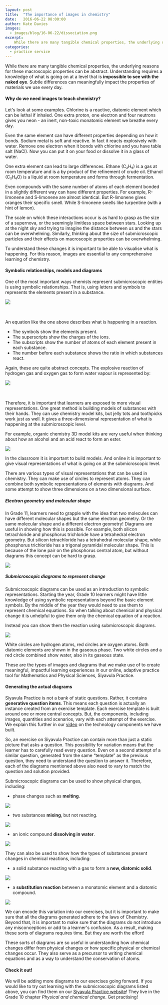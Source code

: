 ```yaml
---
layout: post
title:  "The importance of images in chemistry"
date:   2016-06-22 08:00:00
author: Kate Davies
images:
  - images/blog/16-06-22/dissociation.png
excerpt:
    While there are many tangible chemical properties, the underlying reasons for these macroscopic properties can be abstract. Understanding requires a knowledge of what is going on at a level that is impossible to see with the naked eye. Subtle differences can meaningfully impact the properties of materials we use every day.
categories:
  - practice service
---
```


While there are many tangible chemical properties, the underlying reasons for these macroscopic properties can be abstract. Understanding requires a knowledge of what is going on at a level that is **impossible to see with the naked eye**. Subtle differences can meaningfully impact the properties of materials we use every day.

#### Why do we need images to teach chemistry?

Let's look at some examples. Chlorine is a reactive, diatomic element which can be lethal if inhaled. One extra proton, one electron and four neutrons gives you neon - an inert, non-toxic monatomic element we breathe every day.

Even the same element can have different properties depending on how it bonds. Sodium metal is soft and reactive. In fact it reacts explosively with water. Remove one electron when it bonds with chlorine and you have table salt (NaCl). Now you can put it on your food or dissolve it in a glass of water.

One extra element can lead to large differences. Ethane (C₂H₆) is a gas at room temperature and is a by product of the refinement of crude oil. Ethanol (C₂H₆O) is a liquid at room temperature and forms through fermentation.

Even compounds with the same number of atoms of each element bonded in a slightly different way can have different properties. For example, R-limonene and S-limonene are almost identical. But R-limonene gives oranges their specific smell. While S-limonene smells like turpentine (with a hint of lemon).

The scale on which these interactions occur is as hard to grasp as the size of a supernova, or the seemingly limitless space between stars. Looking up at the night sky and trying to imagine the distance between us and the stars can be overwhelming. Similarly, thinking about the size of submicroscopic particles and their effects on macroscopic properties can be overwhelming.

To understand these changes it is important to be able to visualise what is happening. For this reason, images are essential to any comprehensive learning of chemistry.

#### Symbolic relationships, models and diagrams

One of the most important ways chemists represent submicroscopic entities is using symbolic relationships. That is, using letters and symbols to represents the elements present in a substance.

<div class="medium-6 large-6 columns">
<img src="/images/blog/16-06-22/NaCl.png">
</div>
<br><br>

An equation like the one above describes what is happening in a reaction.

   - The symbols show the elements present.
   - The superscripts show the charges of the ions.
   - The subscripts show the number of atoms of each element present in each substance.
   - The number before each substance shows the ratio in which substances react.

Again, these are quite abstract concepts. The explosive reaction of hydrogen gas and oxygen gas to form water vapour is represented by:

<div class="medium-6 large-6 columns">
<img src="/images/blog/16-06-22/H2O.png">
</div>
<br><br>

Therefore, it is important that learners are exposed to more visual representations. One great method is building models of substances with their hands. They can use chemistry model kits, but jelly tots and toothpicks work just as well. It gives a three-dimensional representation of what is happening at the submicroscopic level.

For example, organic chemistry 3D model kits are very useful when thinking about how an alcohol and an acid react to form an ester.

<img src="/images/blog/16-06-22/model.png">

In the classroom it is important to build models. And online it is important to give visual representations of what is going on at the submicroscopic level.

There are various types of visual representations that can be used in chemistry. They can make use of circles to represent atoms. They can combine both symbolic representations of elements with diagrams. And some attempt to show three dimensions on a two dimensional surface.

##### Electron geometry and molecular shape

In Grade 11, learners need to grapple with the idea that two molecules can have different molecular shapes but the same electron geometry. Or the same molecular shape and a different electron geometry! Diagrams are useful in showing how this is possible.
For example, both silicon tetrachloride and phosphorus trichloride have a tetrahedral electron geometry. But silicon tetrachloride has a tetrahedral molecular shape, while phosphorus trichloride has a trigonal pyramidal molecular shape. This is because of the lone pair on the phosphorus central atom, but without diagrams this concept can be hard to grasp.

<img src="/images/blog/16-06-22/MSEG.png">

##### Submicroscopic diagrams to represent change

Submicroscopic diagrams can be used as an introduction to symbolic representations. Starting the year, Grade 10 learners might have little knowledge of using symbolic representations beyond the basic element symbols. By the middle of the year they would need to use them to represent chemical equations. So when talking about chemical and physical change it is unhelpful to give them only the chemical equation of a reaction.

Instead you can show them the reaction using submicroscopic diagrams.

<img src="/images/blog/16-06-22/h2o2h2o.png">

White circles are hydrogen atoms, red circles are oxygen atoms. Both diatomic elements are shown in the gaseous phase. Two white circles and a red circle combined show water, also in its gaseous state.

These are the types of images and diagrams that we make use of to create meaningful, impactful learning experiences in our online, adaptive practice tool for Mathematics and Physical Sciences, Siyavula Practice.

#### Generating the actual diagrams

Siyavula Practice is not a bank of static questions. Rather, it contains **generative question items**. This means each question is actually an instance created from an exercise template. Each exercise template is built around one or more central concepts. But, the components, including images, quantities and scenarios, vary with each attempt of the exercise. We explain this further in our [video](https://www.youtube.com/watch?v=_Eycya8UDcI) on the technology components we have built.

So, an exercise on Siyavula Practice can contain more than just a static picture that asks a question. This possibility for variation means that the learner has to carefully read every question. Even on a second attempt of a similar question, generated from the same “template” as the previous question, they need to understand the question to answer it. Therefore, each of the diagrams mentioned above also need to vary to match the question and solution provided.

Submicroscopic diagrams can be used to show physical changes, including:

   - phase changes such as **melting**.

<img src="/images/blog/16-06-22/melting.png">

   - two substances **mixing**, but not reacting.

<img src="/images/blog/16-06-22/mixture.png">

   - an ionic compound **dissolving in water**.

<img src="/images/blog/16-06-22/dissociation.png">

They can also be used to show how the types of substances present changes in chemical reactions, including:

   - a solid substance reacting with a gas to form a **new, diatomic solid**.

<img src="/images/blog/16-06-22/solid_diatomic.png">

   - a **substitution reaction** between a monatomic element and a diatomic compound.

<img src="/images/blog/16-06-22/diatomic_mono.png">

We can encode this variation into our exercises, but it is important to make sure that all the diagrams generated adhere to the laws of Chemistry. Beyond that, it is important to make sure that the diagrams do not introduce any misconceptions or add to a learner's confusion. As a result, making these sorts of diagrams requires time. But they are worth the effort!

These sorts of diagrams are so useful in understanding how chemical changes differ from physical changes or how specific physical or chemical changes occur. They also serve as a precursor to writing chemical equations and as a way to understand the conservation of atoms.

#### Check it out!

We will be adding more diagrams to our exercises going forward. If you would like to try out learning with the submicroscopic diagrams listed above, you can find them on our [Siyavula Practice website](https://www.siyavula.com)! They live in the Grade 10 chapter *Physical and chemical change*. Get practising!
